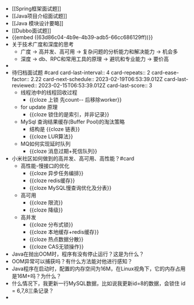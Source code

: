 - [[Spring框架面试题]]
- [[Java项目介绍面试题]]
- [[Java 模块设计要略]]
- [[Dubbo面试题]]
- {{embed ((63d86c04-4b9e-4b39-adb5-66cc686129ff))}}
- 关于技术广度和深度的思考
	- 广度 -> 高并发、高可用 -> 复杂问题的分析能力和解决能力 -> 机会多
	- 深度 -> db、RPC和常用工具的原理 -> 避坑和专业能力 -> 要价高
-
- 待归档面试题 #card
  card-last-interval:: 4
  card-repeats:: 2
  card-ease-factor:: 2.22
  card-next-schedule:: 2023-02-19T06:53:39.012Z
  card-last-reviewed:: 2023-02-15T06:53:39.012Z
  card-last-score:: 3
	- 线程池中的线程回收过程
		- {{cloze 上锁 先count-- 后移除worker}}
	- for update 原理
		- {{cloze 锁住的是索引，并非记录}}
	- MySql 查询结果缓存(Buffer Pool)的淘汰策略
		- 结构是 {{cloze 链表}}
		- {{cloze LUR算法}}
	- MQ如何实现延时队列
		- {{cloze 消息过期+死信队列}}
- 小米社区如何做到的高并发、高可用、高性能？#card
	- 高性能-慢接口的优化
		- {{cloze 异步任务编排}}
		- {{cloze redis缓存}}
		- {{cloze MySQL慢查询优化及分表}}
	- 高可用
		- {{cloze 限流}}
		- {{cloze 降级}}
	- 高并发
		- {{cloze 分布式锁}}
		- {{cloze 本地缓存+redis缓存}}
		- {{cloze 热点数据分散}}
		- {{cloze CAS无锁操作}}
- Java在抛出OOM时，程序有没有停止运行？这是为什么？
- OOM异常可以捕获吗？有什么方法能对他进行感知？
- Java程序在启动时，配置的内存空间为16M，在Linux视角下，它的内存占用是16M+吗？为什么？
- 什么情况下，我更新一行MySQL数据，比如说我更新id=8的数据，会锁住 id = 6,7,8三条记录？
-